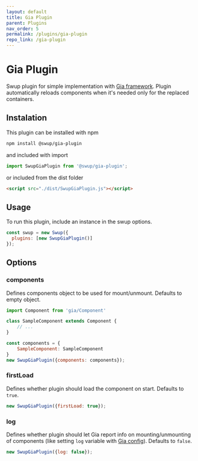 ```yaml
---
layout: default
title: Gia Plugin
parent: Plugins
nav_order: 5
permalink: /plugins/gia-plugin
repo_link: /gia-plugin
---
```


# Gia Plugin
Swup plugin for simple implementation with [Gia framework](https://github.com/giantcz/gia). 
Plugin automatically reloads components when it's needed only for the replaced containers. 

## Instalation

This plugin can be installed with npm

```bash
npm install @swup/gia-plugin
```

and included with import

```javascript
import SwupGiaPlugin from '@swup/gia-plugin';
```

or included from the dist folder

```html
<script src="./dist/SwupGiaPlugin.js"></script>
```

## Usage

To run this plugin, include an instance in the swup options.

```javascript
const swup = new Swup({
  plugins: [new SwupGiaPlugin()]
});
```


## Options

### components
Defines components object to be used for mount/unmount. Defaults to empty object.

```javascript
import Component from 'gia/Component'

class SampleComponent extends Component {
    // ...
}

const components = {
    SampleComponent: SampleComponent
}
new SwupGiaPlugin({components: components});
```

### firstLoad
Defines whether plugin should load the component on start. Defaults to `true`.

```javascript
new SwupGiaPlugin({firstLoad: true});
```

### log
Defines whether plugin should let Gia report info on mounting/unmounting of components (like setting `log` variable with [Gia config](https://github.com/giantcz/gia#config)).
Defaults to `false`.

```javascript
new SwupGiaPlugin({log: false});
```
